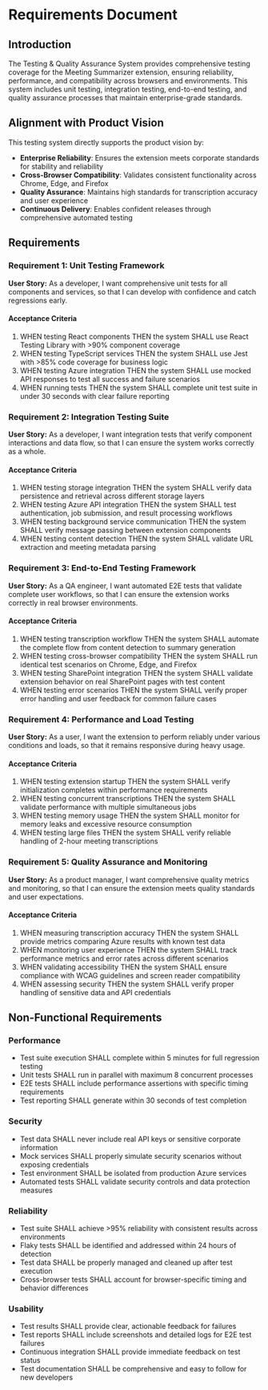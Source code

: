 # Requirements Document

## Introduction

The Testing & Quality Assurance System provides comprehensive testing coverage for the Meeting Summarizer extension, ensuring reliability, performance, and compatibility across browsers and environments. This system includes unit testing, integration testing, end-to-end testing, and quality assurance processes that maintain enterprise-grade standards.

## Alignment with Product Vision

This testing system directly supports the product vision by:
- **Enterprise Reliability**: Ensures the extension meets corporate standards for stability and reliability
- **Cross-Browser Compatibility**: Validates consistent functionality across Chrome, Edge, and Firefox
- **Quality Assurance**: Maintains high standards for transcription accuracy and user experience
- **Continuous Delivery**: Enables confident releases through comprehensive automated testing

## Requirements

### Requirement 1: Unit Testing Framework

**User Story:** As a developer, I want comprehensive unit tests for all components and services, so that I can develop with confidence and catch regressions early.

#### Acceptance Criteria

1. WHEN testing React components THEN the system SHALL use React Testing Library with >90% component coverage
2. WHEN testing TypeScript services THEN the system SHALL use Jest with >85% code coverage for business logic
3. WHEN testing Azure integration THEN the system SHALL use mocked API responses to test all success and failure scenarios
4. WHEN running tests THEN the system SHALL complete unit test suite in under 30 seconds with clear failure reporting

### Requirement 2: Integration Testing Suite

**User Story:** As a developer, I want integration tests that verify component interactions and data flow, so that I can ensure the system works correctly as a whole.

#### Acceptance Criteria

1. WHEN testing storage integration THEN the system SHALL verify data persistence and retrieval across different storage layers
2. WHEN testing Azure API integration THEN the system SHALL test authentication, job submission, and result processing workflows
3. WHEN testing background service communication THEN the system SHALL verify message passing between extension components
4. WHEN testing content detection THEN the system SHALL validate URL extraction and meeting metadata parsing

### Requirement 3: End-to-End Testing Framework

**User Story:** As a QA engineer, I want automated E2E tests that validate complete user workflows, so that I can ensure the extension works correctly in real browser environments.

#### Acceptance Criteria

1. WHEN testing transcription workflow THEN the system SHALL automate the complete flow from content detection to summary generation
2. WHEN testing cross-browser compatibility THEN the system SHALL run identical test scenarios on Chrome, Edge, and Firefox
3. WHEN testing SharePoint integration THEN the system SHALL validate extension behavior on real SharePoint pages with test content
4. WHEN testing error scenarios THEN the system SHALL verify proper error handling and user feedback for common failure cases

### Requirement 4: Performance and Load Testing

**User Story:** As a user, I want the extension to perform reliably under various conditions and loads, so that it remains responsive during heavy usage.

#### Acceptance Criteria

1. WHEN testing extension startup THEN the system SHALL verify initialization completes within performance requirements
2. WHEN testing concurrent transcriptions THEN the system SHALL validate performance with multiple simultaneous jobs
3. WHEN testing memory usage THEN the system SHALL monitor for memory leaks and excessive resource consumption
4. WHEN testing large files THEN the system SHALL verify reliable handling of 2-hour meeting transcriptions

### Requirement 5: Quality Assurance and Monitoring

**User Story:** As a product manager, I want comprehensive quality metrics and monitoring, so that I can ensure the extension meets quality standards and user expectations.

#### Acceptance Criteria

1. WHEN measuring transcription accuracy THEN the system SHALL provide metrics comparing Azure results with known test data
2. WHEN monitoring user experience THEN the system SHALL track performance metrics and error rates across different scenarios
3. WHEN validating accessibility THEN the system SHALL ensure compliance with WCAG guidelines and screen reader compatibility
4. WHEN assessing security THEN the system SHALL verify proper handling of sensitive data and API credentials

## Non-Functional Requirements

### Performance
- Test suite execution SHALL complete within 5 minutes for full regression testing
- Unit tests SHALL run in parallel with maximum 8 concurrent processes
- E2E tests SHALL include performance assertions with specific timing requirements
- Test reporting SHALL generate within 30 seconds of test completion

### Security
- Test data SHALL never include real API keys or sensitive corporate information
- Mock services SHALL properly simulate security scenarios without exposing credentials
- Test environment SHALL be isolated from production Azure services
- Automated tests SHALL validate security controls and data protection measures

### Reliability
- Test suite SHALL achieve >95% reliability with consistent results across environments
- Flaky tests SHALL be identified and addressed within 24 hours of detection
- Test data SHALL be properly managed and cleaned up after test execution
- Cross-browser tests SHALL account for browser-specific timing and behavior differences

### Usability
- Test results SHALL provide clear, actionable feedback for failures
- Test reports SHALL include screenshots and detailed logs for E2E test failures
- Continuous integration SHALL provide immediate feedback on test status
- Test documentation SHALL be comprehensive and easy to follow for new developers